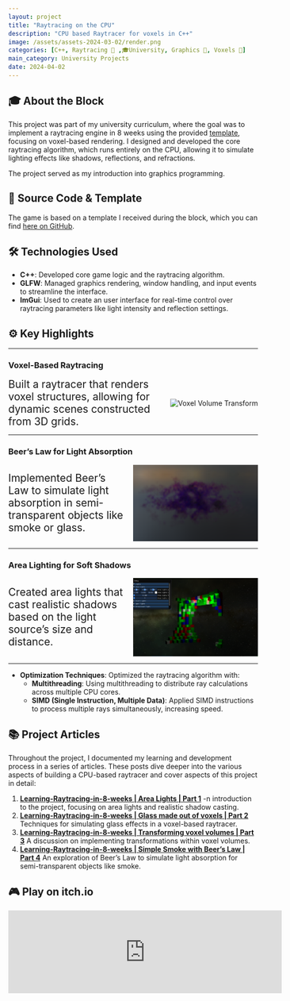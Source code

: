```yaml
---
layout: project
title: "Raytracing on the CPU"
description: "CPU based Raytracer for voxels in C++"
image: /assets/assets-2024-03-02/render.png
categories: [C++, Raytracing 🌟 ,🎓University, Graphics 🎨, Voxels 🔳]
main_category: University Projects
date: 2024-04-02
---
```


## 🎓 About the Block

This project was part of my university curriculum, where the goal was to implement a raytracing engine in 8 weeks using the provided [template](https://github.com/jbikker/voxpopuli), focusing on voxel-based rendering. I designed and developed the core raytracing algorithm, which runs entirely on the CPU, allowing it to simulate lighting effects like shadows, reflections, and refractions.

The project served as my introduction into graphics programming.

## 📂 Source Code & Template

The game is based on a template I received during the block, which you can find [here on GitHub](https://github.com/Tycro-Games/Raytracer-VoxPopuli).

## 🛠️ Technologies Used

- **C++**: Developed core game logic and the raytracing algorithm.
- **GLFW**: Managed graphics rendering, window handling, and input events to streamline the interface.
- **ImGui**: Used to create an user interface for real-time control over raytracing parameters like light intensity and reflection settings.

## ⚙️ Key Highlights

---

### **Voxel-Based Raytracing**

<div style="display: flex; justify-content: space-between; align-items: center; gap: 20px;">
  <div style="flex: 1; font-size: 1.5em; display: flex; align-items: center;">
    Built a raytracer that renders voxel structures, allowing for dynamic scenes constructed from 3D grids.
  </div>
  <img src="/assets/assets-2024-03-24/Rotations.gif" style="flex-shrink: 0; max-width: 50%; object-fit: contain;" alt="Voxel Volume Transform" />
</div>

---

### **Beer’s Law for Light Absorption**

<div style="display: flex; justify-content: space-between; align-items: center; gap: 20px;">
  <div style="flex: 1; font-size: 1.5em; display: flex; align-items: center;">
    Implemented Beer’s Law to simulate light absorption in semi-transparent objects like smoke or glass.
  </div>
  <img src="/assets/assets-2024-04-08/finCloud.png" style="flex-shrink: 0; max-width: 50%; object-fit: contain;" alt="Smoke cloud" />
</div>

---

### **Area Lighting for Soft Shadows**

<div style="display: flex; justify-content: space-between; align-items: center; gap: 20px;">
  <div style="flex: 1; font-size: 1.5em; display: flex; align-items: center;">
    Created area lights that cast realistic shadows based on the light source’s size and distance.
  </div>
  <img src="/assets/assets-2024-02-24/RaytracerSoftShadows.png" style="flex-shrink: 0; max-width: 50%; object-fit: contain;" alt="Soft Shadows" />
</div>

---

- **Optimization Techniques**: Optimized the raytracing algorithm with:
  - **Multithreading**: Using multithreading to distribute ray calculations across multiple CPU cores.
  - **SIMD (Single Instruction, Multiple Data)**: Applied SIMD instructions to process multiple rays simultaneously, increasing speed.

## 📚 Project Articles

Throughout the project, I documented my learning and development process in a series of articles. These posts dive deeper into the various aspects of building a CPU-based raytracer and cover aspects of this project in detail:

1. **[Learning-Raytracing-in-8-weeks | Area Lights | Part 1](https://tycro-games.github.io/posts/Learning-Raytracing-in-8-weeks-Part-1/)**
-n introduction to the project, focusing on area lights and realistic shadow casting.
2. **[Learning-Raytracing-in-8-weeks | Glass made out of voxels | Part 2](https://tycro-games.github.io/posts/Learning-Raytracing-in-8-weeks-Part-2/)**
Techniques for simulating glass effects in a voxel-based raytracer.
3. **[Learning-Raytracing-in-8-weeks | Transforming voxel volumes | Part 3](https://tycro-games.github.io/posts/Learning-Raytracing-in-8-weeks-Part-3/)**
A discussion on implementing transformations within voxel volumes.
4. **[Learning-Raytracing-in-8-weeks | Simple Smoke with Beer’s Law | Part 4](https://tycro-games.github.io/posts/Learning-Raytracing-in-8-weeks-Part-4/)**
An exploration of Beer’s Law to simulate light absorption for semi-transparent objects like smoke.

<!-- ## 🎥 Watch the Showcase

<iframe width="100%" height="400" src="https://www.youtube.com/embed/LdihD8" title="An Unrealistic Spaceship Simulator Gameplay" frameborder="0" allow="accelerometer; autoplay; clipboard-write; encrypted-media; gyroscope; picture-in-picture" allowfullscreen></iframe> -->

## 🎮 Play on itch.io

<iframe frameborder="0" src="https://itch.io/embed/2621651" width="552" height="167"><a href="https://tycro-dev.itch.io/raytracing-block-c">Block C Raytracing | The Wall Crawler by Tycro Games</a></iframe>

